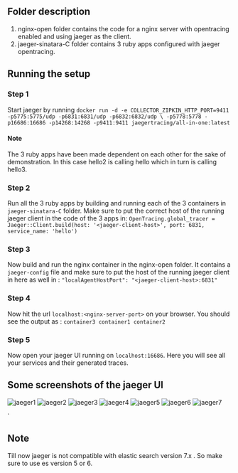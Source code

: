 ## Folder description
1) nginx-open folder contains the code for a nginx server with opentracing enabled and using jaeger as the client.
2) jaeger-sinatara-C folder contains 3 ruby apps configured with jaeger opentracing.

## Running the setup

### Step 1
Start jaeger by running ```docker run -d -e COLLECTOR_ZIPKIN_HTTP_PORT=9411 -p5775:5775/udp -p6831:6831/udp -p6832:6832/udp \
  -p5778:5778 -p16686:16686 -p14268:14268 -p9411:9411 jaegertracing/all-in-one:latest```
  
#### Note 
The 3 ruby apps have been made dependent on each other for the sake of demonstration. In this case hello2 is calling hello which in turn is calling hello3.

### Step 2
Run all the 3 ruby apps by building and running each of the 3 containers in `jaeger-sinatara-C` folder. Make sure to put the correct host of the running jaeger client in the code of the 3 apps in:
```OpenTracing.global_tracer = Jaeger::Client.build(host: '<jaeger-client-host>', port: 6831, service_name: 'hello')```

### Step 3
Now build and run the nginx container in the nginx-open folder. It contains a `jaeger-config` file and make sure to put the host of the running jaeger client in here as well in :
```"localAgentHostPort": "<jaeger-client-host>:6831"```

### Step 4
Now hit the url `localhost:<nginx-server-port>` on your browser. You should see the output as :
```container3 container1 container2```

### Step 5 
Now open your jaeger UI running on `localhost:16686`. Here you will see all your services and their generated traces.

## Some screenshots of the jaeger UI


![jaeger1](images/1.png)
![jaeger2](images/2.png)
![jaeger3](images/3.png)
![jaeger4](images/4.png)
![jaeger5](images/5.png)
![jaeger6](images/6.png)
![jaeger7](images/7.png)


`
## Note
Till now jaeger is not compatible with elastic search version 7.x . So make sure to use es version 5 or 6.
